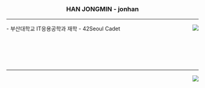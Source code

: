 <div align="center">
  <h3>HAN JONGMIN - jonhan</h3>
</div>
<hr>

<div>
  <a href="https://solved.ac/tim4974"><img align="right" src="http://mazassumnida.wtf/api/v2/generate_badge?boj=tim4974&theme=dark"/></a>
    - 부산대학교 IT응용공학과 재학
    - 42Seoul Cadet
  <br>
  <br>
  <br>
  <br>
  <br>
    <br>
</div>
<hr>
<div>
  <a><img align="right" src="https://github-readme-stats.vercel.app/api?username=Hanjjong&show_icons=true&theme=radical"/></a>
</div>


